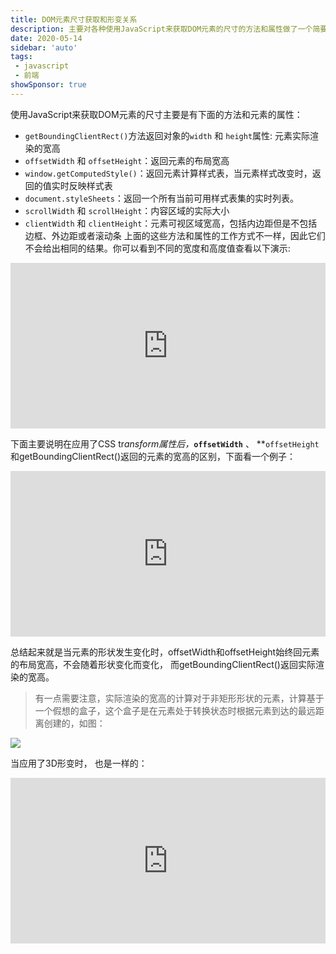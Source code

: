 ```yaml
---
title: DOM元素尺寸获取和形变关系
description: 主要对各种使用JavaScript来获取DOM元素的尺寸的方法和属性做了一个简要的介绍，理解这些获取宽高方式的区别有助于在实际开发中不至于混乱
date: 2020-05-14
sidebar: 'auto'
tags:
 - javascript
 - 前端
showSponsor: true
---
```


 使用JavaScript来获取DOM元素的尺寸主要是有下面的方法和元素的属性：

*  `getBoundingClientRect()`方法返回对象的`width` 和 `height`属性: 元素实际渲染的宽高
*  `offsetWidth` 和 `offsetHeight`：返回元素的布局宽高
*  `window.getComputedStyle()`：返回元素计算样式表，当元素样式改变时，返回的值实时反映样式表
*  `document.styleSheets`：返回一个所有当前可用样式表集的实时列表。
*  `scrollWidth` 和 `scrollHeight`：内容区域的实际大小
*  `clientWidth` 和 `clientHeight`：元素可视区域宽高，包括内边距但是不包括边框、外边距或者滚动条
上面的这些方法和属性的工作方式不一样，因此它们不会给出相同的结果。你可以看到不同的宽度和高度值查看以下演示:

<iframe height="265" style="width: 100%;" scrolling="no" title="Different Ways to Get Width/Height Values with DOM Scripting" src="https://codepen.io/impressivewebs/embed/WWjNvz?height=265&theme-id=dark&default-tab=js,result" frameborder="no" allowtransparency="true" allowfullscreen="true">
  See the Pen <a href='https://codepen.io/impressivewebs/pen/WWjNvz'>Different Ways to Get Width/Height Values with DOM Scripting</a> by Louis Lazaris
  (<a href='https://codepen.io/impressivewebs'>@impressivewebs</a>) on <a href='https://codepen.io'>CodePen</a>.
</iframe>

 下面主要说明在应用了CSS tr*ansform属性后，***`offsetWidth`** 、 **`offsetHeight` 和getBoundingClientRect()返回的元素的宽高的区别，下面看一个例子：

<iframe height="265" style="width: 100%;" scrolling="no" title="Dimensions of Elements with Transforms vs. Elements without Transforms" src="https://codepen.io/impressivewebs/embed/BgNWMq?height=265&theme-id=dark&default-tab=js,result" frameborder="no" allowtransparency="true" allowfullscreen="true">
  See the Pen <a href='https://codepen.io/impressivewebs/pen/BgNWMq'>Dimensions of Elements with Transforms vs. Elements without Transforms</a> by Louis Lazaris
  (<a href='https://codepen.io/impressivewebs'>@impressivewebs</a>) on <a href='https://codepen.io'>CodePen</a>.
</iframe>

 总结起来就是当元素的形状发生变化时，offsetWidth和offsetHeight始终回元素的布局宽高，不会随着形状变化而变化， 而getBoundingClientRect()返回实际渲染的宽高。

> 有一点需要注意，实际渲染的宽高的计算对于非矩形形状的元素，计算基于一个假想的盒子，这个盒子是在元素处于转换状态时根据元素到达的最远距离创建的，如图：

![](http://qn.zdctech.top/202005/new-dimensions.png)

 当应用了3D形变时， 也是一样的：

<iframe height="265" style="width: 100%;" scrolling="no" title="Dimensions of Elements with 3D Transforms Applied" src="https://codepen.io/impressivewebs/embed/dBoePG?height=265&theme-id=dark&default-tab=result" frameborder="no" allowtransparency="true" allowfullscreen="true">
  See the Pen <a href='https://codepen.io/impressivewebs/pen/dBoePG'>Dimensions of Elements with 3D Transforms Applied</a> by Louis Lazaris
  (<a href='https://codepen.io/impressivewebs'>@impressivewebs</a>) on <a href='https://codepen.io'>CodePen</a>.
</iframe>